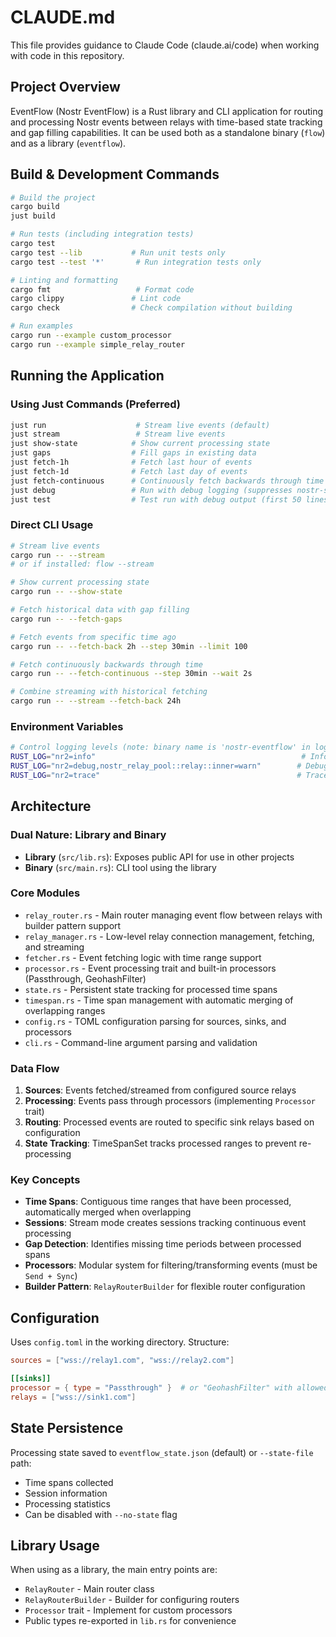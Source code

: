 # CLAUDE.md

This file provides guidance to Claude Code (claude.ai/code) when working with code in this repository.

## Project Overview
EventFlow (Nostr EventFlow) is a Rust library and CLI application for routing and processing Nostr events between relays with time-based state tracking and gap filling capabilities. It can be used both as a standalone binary (`flow`) and as a library (`eventflow`).

## Build & Development Commands

```bash
# Build the project
cargo build
just build

# Run tests (including integration tests)
cargo test
cargo test --lib           # Run unit tests only
cargo test --test '*'       # Run integration tests only

# Linting and formatting
cargo fmt                   # Format code
cargo clippy               # Lint code
cargo check                # Check compilation without building

# Run examples
cargo run --example custom_processor
cargo run --example simple_relay_router
```

## Running the Application

### Using Just Commands (Preferred)
```bash
just run                    # Stream live events (default)
just stream                 # Stream live events
just show-state            # Show current processing state
just gaps                  # Fill gaps in existing data
just fetch-1h              # Fetch last hour of events
just fetch-1d              # Fetch last day of events
just fetch-continuous      # Continuously fetch backwards through time
just debug                 # Run with debug logging (suppresses nostr-sdk noise)
just test                  # Test run with debug output (first 50 lines)
```

### Direct CLI Usage
```bash
# Stream live events
cargo run -- --stream
# or if installed: flow --stream

# Show current processing state
cargo run -- --show-state

# Fetch historical data with gap filling
cargo run -- --fetch-gaps

# Fetch events from specific time ago
cargo run -- --fetch-back 2h --step 30min --limit 100

# Fetch continuously backwards through time
cargo run -- --fetch-continuous --step 30min --wait 2s

# Combine streaming with historical fetching
cargo run -- --stream --fetch-back 24h
```

### Environment Variables
```bash
# Control logging levels (note: binary name is 'nostr-eventflow' in logs)
RUST_LOG="nr2=info"                                              # Info logging
RUST_LOG="nr2=debug,nostr_relay_pool::relay::inner=warn"        # Debug with reduced relay noise
RUST_LOG="nr2=trace"                                            # Trace logging for detailed debugging
```

## Architecture

### Dual Nature: Library and Binary
- **Library** (`src/lib.rs`): Exposes public API for use in other projects
- **Binary** (`src/main.rs`): CLI tool using the library

### Core Modules
- `relay_router.rs` - Main router managing event flow between relays with builder pattern support
- `relay_manager.rs` - Low-level relay connection management, fetching, and streaming
- `fetcher.rs` - Event fetching logic with time range support
- `processor.rs` - Event processing trait and built-in processors (Passthrough, GeohashFilter)
- `state.rs` - Persistent state tracking for processed time spans
- `timespan.rs` - Time span management with automatic merging of overlapping ranges
- `config.rs` - TOML configuration parsing for sources, sinks, and processors
- `cli.rs` - Command-line argument parsing and validation

### Data Flow
1. **Sources**: Events fetched/streamed from configured source relays
2. **Processing**: Events pass through processors (implementing `Processor` trait)
3. **Routing**: Processed events are routed to specific sink relays based on configuration
4. **State Tracking**: TimeSpanSet tracks processed ranges to prevent re-processing

### Key Concepts
- **Time Spans**: Contiguous time ranges that have been processed, automatically merged when overlapping
- **Sessions**: Stream mode creates sessions tracking continuous event processing
- **Gap Detection**: Identifies missing time periods between processed spans
- **Processors**: Modular system for filtering/transforming events (must be `Send + Sync`)
- **Builder Pattern**: `RelayRouterBuilder` for flexible router configuration

## Configuration
Uses `config.toml` in the working directory. Structure:
```toml
sources = ["wss://relay1.com", "wss://relay2.com"]

[[sinks]]
processor = { type = "Passthrough" }  # or "GeohashFilter" with allowed_prefixes
relays = ["wss://sink1.com"]
```

## State Persistence
Processing state saved to `eventflow_state.json` (default) or `--state-file` path:
- Time spans collected
- Session information
- Processing statistics
- Can be disabled with `--no-state` flag

## Library Usage
When using as a library, the main entry points are:
- `RelayRouter` - Main router class
- `RelayRouterBuilder` - Builder for configuring routers
- `Processor` trait - Implement for custom processors
- Public types re-exported in `lib.rs` for convenience